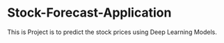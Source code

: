 # Stock-Forecast-Application
This is Project is to predict the stock prices using Deep Learning Models.
